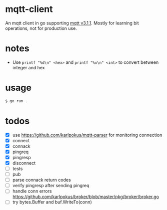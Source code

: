 # mqtt-client
An mqtt client in go supporting [mqtt v3.1.1](http://docs.oasis-open.org/mqtt/mqtt/v3.1.1/os/mqtt-v3.1.1-os.html#_Toc398718086). Mostly for learning bit operations, not for production use.

# notes
- Use `printf "%d\n" <hex>` and `printf "%x\n" <int>` to convert between integer and hex

# usage
````bash
$ go run .
````

# todos
- [x] use https://github.com/karlpokus/mqtt-parser for monitoring connection
- [x] connect
- [x] connack
- [x] pingreq
- [x] pingresp
- [x] disconnect
- [ ] tests
- [ ] pub
- [ ] parse connack return codes
- [ ] verify pingresp after sending pingreq
- [ ] handle conn errors https://github.com/karlpokus/broker/blob/master/pkg/broker/broker.go
- [ ] try bytes.Buffer and buf.WriteTo(conn)
